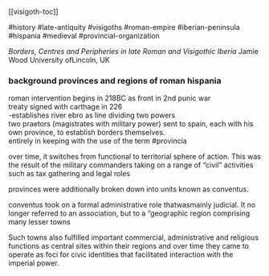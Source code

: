 [[visigoth-toc]]

#history #late-antiquity #visigoths #roman-empire #iberian-peninsula #hispania #medieval #provincial-organization   

*Borders, Centres and Peripheries in late Roman and Visigothic Iberia*
Jamie Wood University ofLincoln, UK

### background provinces and regions of roman hispania
roman intervention begins in 218BC as front in 2nd punic war  
treaty signed with carthage in 226  
 -establishes river ebro as line dividing two powers  
two praetors (magistrates with military power) sent to spain, each with his own province, to establish borders themselves.  
entirely in keeping with the use of the term #provincia

over time, it switches from functional to territorial sphere of action. This was the result of the military commanders taking on a range of “civil” activities  such as tax gathering and legal roles    

provinces were additionally broken down into units known as conventus.

conventus took on a formal administrative role thatwasmainly judicial. It no longer referred to an association, but to a “geographic region comprising many lesser towns  

Such towns also fulfilled important commercial, administrative and religious functions as central sites within their regions and over time they came to operate as foci for civic identities that facilitated interaction with the imperial power.